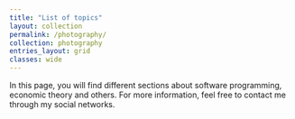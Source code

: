 ```yaml
---
title: "List of topics"
layout: collection
permalink: /photography/
collection: photography
entries_layout: grid
classes: wide
---
```


In this page, you will find different sections about software programming, economic theory and others. For more information, feel free to contact me through my social networks.
